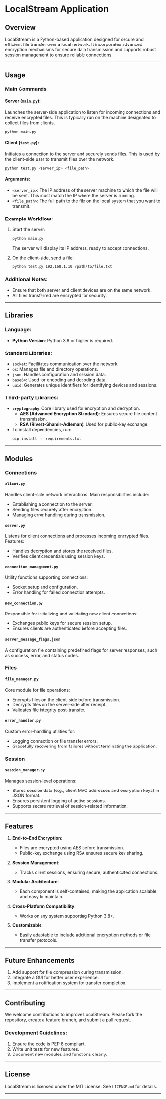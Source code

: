
# LocalStream Application

## Overview
LocalStream is a Python-based application designed for secure and efficient file transfer over a local network. It incorporates advanced encryption mechanisms for secure data transmission and supports robust session management to ensure reliable connections.

---

## **Usage**
### Main Commands
#### **Server (`main.py`)**:
Launches the server-side application to listen for incoming connections and receive encrypted files. This is typically run on the machine designated to collect files from clients.
```bash
python main.py
```

#### **Client (`test.py`)**:
Initiates a connection to the server and securely sends files. This is used by the client-side user to transmit files over the network.
```bash
python test.py <server_ip> <file_path>
```

#### Arguments:
- `<server_ip>`: The IP address of the server machine to which the file will be sent. This must match the IP where the server is running.
- `<file_path>`: The full path to the file on the local system that you want to transmit.

### Example Workflow:
1. Start the server:
   ```bash
   python main.py
   ```
   The server will display its IP address, ready to accept connections.
   
2. On the client-side, send a file:
   ```bash
   python test.py 192.168.1.10 /path/to/file.txt
   ```

### Additional Notes:
- Ensure that both server and client devices are on the same network.
- All files transferred are encrypted for security.

---

## **Libraries**
### Language:
- **Python Version**: Python 3.8 or higher is required.

### Standard Libraries:
- `socket`: Facilitates communication over the network.
- `os`: Manages file and directory operations.
- `json`: Handles configuration and session data.
- `base64`: Used for encoding and decoding data.
- `uuid`: Generates unique identifiers for identifying devices and sessions.

### Third-party Libraries:
- **`cryptography`**: Core library used for encryption and decryption.
  - **AES (Advanced Encryption Standard)**: Ensures secure file content transmission.
  - **RSA (Rivest-Shamir-Adleman)**: Used for public-key exchange.
- To install dependencies, run:
  ```bash
  pip install -r requirements.txt
  ```

---

## **Modules**
### **Connections**
#### **`client.py`**
Handles client-side network interactions. Main responsibilities include:
- Establishing a connection to the server.
- Sending files securely after encryption.
- Managing error handling during transmission.

#### **`server.py`**
Listens for client connections and processes incoming encrypted files. Features:
- Handles decryption and stores the received files.
- Verifies client credentials using session keys.

#### **`connection_management.py`**
Utility functions supporting connections:
- Socket setup and configuration.
- Error handling for failed connection attempts.

#### **`new_connection.py`**
Responsible for initializing and validating new client connections:
- Exchanges public keys for secure session setup.
- Ensures clients are authenticated before accepting files.

#### **`server_message_flags.json`**
A configuration file containing predefined flags for server responses, such as success, error, and status codes.

### **Files**
#### **`file_manager.py`**
Core module for file operations:
- Encrypts files on the client-side before transmission.
- Decrypts files on the server-side after receipt.
- Validates file integrity post-transfer.

#### **`error_handler.py`**
Custom error-handling utilities for:
- Logging connection or file transfer errors.
- Gracefully recovering from failures without terminating the application.

### **Session**
#### **`session_manager.py`**
Manages session-level operations:
- Stores session data (e.g., client MAC addresses and encryption keys) in JSON format.
- Ensures persistent logging of active sessions.
- Supports secure retrieval of session-related information.

---

## **Features**
1. **End-to-End Encryption**:
   - Files are encrypted using AES before transmission.
   - Public-key exchange using RSA ensures secure key sharing.

2. **Session Management**:
   - Tracks client sessions, ensuring secure, authenticated connections.

3. **Modular Architecture**:
   - Each component is self-contained, making the application scalable and easy to maintain.

4. **Cross-Platform Compatibility**:
   - Works on any system supporting Python 3.8+.

5. **Customizable**:
   - Easily adaptable to include additional encryption methods or file transfer protocols.

---

## **Future Enhancements**
1. Add support for file compression during transmission.
2. Integrate a GUI for better user experience.
3. Implement a notification system for transfer completion.

---

## **Contributing**
We welcome contributions to improve LocalStream. Please fork the repository, create a feature branch, and submit a pull request.

### **Development Guidelines**:
1. Ensure the code is PEP 8 compliant.
2. Write unit tests for new features.
3. Document new modules and functions clearly.

---

## License
LocalStream is licensed under the MIT License. See `LICENSE.md` for details.

---
